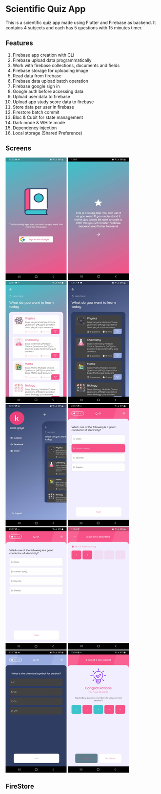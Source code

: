 # Scientific Quiz App
This is a scientific quiz app made using Flutter and Firebase as backend.
It contains 4 subjects and each has 5 questions with 15 minutes timer.

## Features

1. Firebase app creation with CLI
2. Firebase upload data programmatically
3. Work with firebase collections, documents and fields
4. Firebase storage for uploading image
5. Read data from firebase
6. Firebase data upload batch operation
7. Firebase google sign in
8. Google auth before accessing data
9. Upload user data to firebase
10. Upload app study score data to firebase
11. Store data per user in firebase
12. Firestore batch commit
13. Bloc & Cubit for state management
14. Dark mode & WHite mode
15. Dependency injection 
16. Local storage (Shared Preference)


## Screens

 
<img src="https://github.com/GayeKone222/firebase-quizz-app/blob/main/quiz-app-screens-images/image1.jpeg" width="200" height="400" />
<img src="https://github.com/GayeKone222/firebase-quizz-app/blob/main/quiz-app-screens-images/image2.jpeg" width="200" height="400" />
<img src="https://github.com/GayeKone222/firebase-quizz-app/blob/main/quiz-app-screens-images/image3_1.jpeg" width="200" height="400" />
<img src="https://github.com/GayeKone222/firebase-quizz-app/blob/main/quiz-app-screens-images/image3_2.jpeg" width="200" height="400" />
<img src="https://github.com/GayeKone222/firebase-quizz-app/blob/main/quiz-app-screens-images/image4.jpeg" width="200" height="400" />
<img src="https://github.com/GayeKone222/firebase-quizz-app/blob/main/quiz-app-screens-images/image5.jpeg" width="200" height="400" />
<img src="https://github.com/GayeKone222/firebase-quizz-app/blob/main/quiz-app-screens-images/image6.jpeg" width="200" height="400" />
<img src="https://github.com/GayeKone222/firebase-quizz-app/blob/main/quiz-app-screens-images/image7.jpeg" width="200" height="400" />
<img src="https://github.com/GayeKone222/firebase-quizz-app/blob/main/quiz-app-screens-images/image8.jpeg" width="200" height="400" />
<img src="https://github.com/GayeKone222/firebase-quizz-app/blob/main/quiz-app-screens-images/image9.jpeg" width="200" height="400" />

## FireStore 


